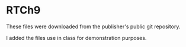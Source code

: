 # RTCh9
These files were downloaded from the publisher's public git repository.

I added the files use in class for demonstration purposes.
